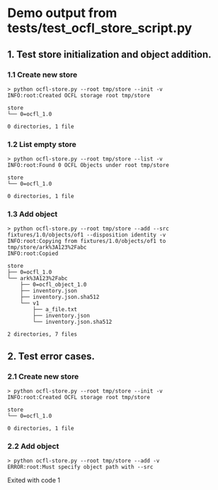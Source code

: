 # Demo output from tests/test_ocfl_store_script.py

## 1. Test store initialization and object addition.


### 1.1 Create new store

```
> python ocfl-store.py --root tmp/store --init -v
INFO:root:Created OCFL storage root tmp/store
```

```
store
└── 0=ocfl_1.0

0 directories, 1 file
```


### 1.2 List empty store

```
> python ocfl-store.py --root tmp/store --list -v
INFO:root:Found 0 OCFL Objects under root tmp/store
```

```
store
└── 0=ocfl_1.0

0 directories, 1 file
```


### 1.3 Add object

```
> python ocfl-store.py --root tmp/store --add --src fixtures/1.0/objects/of1 --disposition identity -v
INFO:root:Copying from fixtures/1.0/objects/of1 to tmp/store/ark%3A123%2Fabc
INFO:root:Copied
```

```
store
├── 0=ocfl_1.0
└── ark%3A123%2Fabc
    ├── 0=ocfl_object_1.0
    ├── inventory.json
    ├── inventory.json.sha512
    └── v1
        ├── a_file.txt
        ├── inventory.json
        └── inventory.json.sha512

2 directories, 7 files
```


## 2. Test error cases.


### 2.1 Create new store

```
> python ocfl-store.py --root tmp/store --init -v
INFO:root:Created OCFL storage root tmp/store
```

```
store
└── 0=ocfl_1.0

0 directories, 1 file
```


### 2.2 Add object

```
> python ocfl-store.py --root tmp/store --add -v
ERROR:root:Must specify object path with --src
```

Exited with code 1
